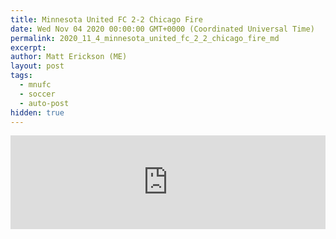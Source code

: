 ```yaml
---
title: Minnesota United FC 2-2 Chicago Fire
date: Wed Nov 04 2020 00:00:00 GMT+0000 (Coordinated Universal Time)
permalink: 2020_11_4_minnesota_united_fc_2_2_chicago_fire_md
excerpt: 
author: Matt Erickson (ME)
layout: post
tags:
  - mnufc
  - soccer
  - auto-post
hidden: true
---
```

<div class='soccer-video-wrapper'>
    <iframe class='soccer-video' width='100%' height='auto' frameborder='0' allowfullscreen src='https://www.mnufc.com/iframe-video?brightcove_id=6207223352001&brightcove_player_id=default&brightcove_account_id=5534894110001'></iframe>
  </div>